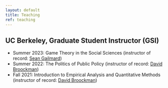 ```yaml
---
layout: default
title: Teaching
ref: teaching
---
```


## UC Berkeley, Graduate Student Instructor (GSI)

* Summer 2023: Game Theory in the Social Sciences  (instructor of record: [Sean Gailmard](https://www.ocf.berkeley.edu/~gailmard/))
* Summer 2022: The Politics of Public Policy (instructor of record: [David Broockman](https://polisci.berkeley.edu/people/person/david-edward-broockman))
* Fall 2021: Introduction to Empirical Analysis and Quantitative Methods (instructor of record: [David Broockman](https://polisci.berkeley.edu/people/person/david-edward-broockman))
